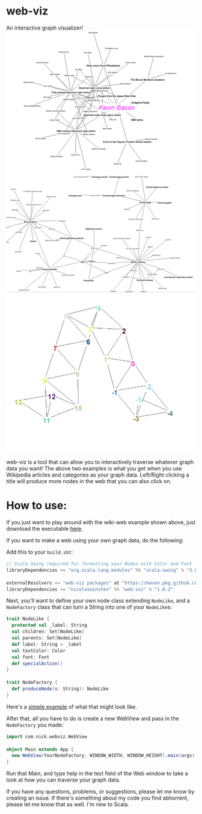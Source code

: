 # web-viz
An interactive graph visualizer!
![Kevin Bacon](/KevinBaconViz.PNG)
![Spider web](/SpiderWebViz.PNG)
![Numbers](/NumbersViz.PNG)

web-viz is a tool that can allow you to interactively traverse whatever graph data you want!
The above two examples is what you get when you use Wikipedia articles and categories as your graph data.
Left/Right clicking a title will produce more nodes in the web that you can also click on.

# How to use:
If you just want to play around with the wiki-web example shown above, just download the executable [here](https://gofile.io/d/PFFzrT).

If you want to make a web using your own graph data, do the following:

Add this to your `build.sbt`:
```scala
// Scala Swing required for formatting your Nodes with Color and Font
libraryDependencies += "org.scala-lang.modules" %% "scala-swing" % "3.0.0"

externalResolvers += "web-viz packages" at "https://maven.pkg.github.com/NicolasWinsten/web"
libraryDependencies += "nicolaswinsten" %% "web-viz" % "1.0.2"
```

Next, you'll want to define your own node class extending `NodeLike`, and a `NodeFactory` class that can turn a String into one of your `NodeLike`s:
```scala
trait NodeLike {
  protected val _label: String
  val children: Set[NodeLike]
  val parents: Set[NodeLike]
  def label: String = _label
  val textColor: Color
  val font: Font
  def specialAction()
}

trait NodeFactory {
  def produceNode(s: String): NodeLike
}
```

Here's a [simple example](https://github.com/NicolasWinsten/web-viz/blob/master/src/main/scala/com/nick/webviz/example/TrivialExample.scala) of what that might look like.

After that, all you have to do is create a new WebView and pass in the `NodeFactory` you made:
```scala
import com.nick.webviz.WebView

object Main extends App {
  new WebView(YourNodeFactory, WINDOW_WIDTH, WINDOW_HEIGHT).main(args)
}
```

Run that Main, and type help in the text field of the Web window to take a look at how you can traverse your graph data.

If you have any questions, problems, or suggestions, please let me know by creating an issue. If there's something about my code you find abhorrent, please let me know that as well.  I'm new to Scala.
